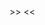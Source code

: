 <?php return [ // >>>
	<<<EOMD
 ![gravatar](/img/pages/docs/gravatar.png)
Servitude with a smile is my trick to keep recievers of messages on internet in right mode. It's not deceitful in feeling way, but a little in qualification and avatar soul way.

This selfie was taken on background of a Nissan car gearbox i disassembled to inspect for wearing in bearings and tooth's
EOMD];